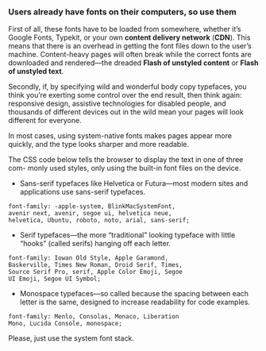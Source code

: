 ### Users already have fonts on their computers, so use them

First of all, these fonts have to be loaded from somewhere, whether it’s Google Fonts, Typekit, or your own **content delivery network** (**CDN**). This means that there is an overhead in getting the font files down to the user’s machine. Content-heavy pages will often break while the correct fonts are downloaded and rendered—the dreaded **Flash of unstyled content** or **Flash of unstyled text**.

Secondly, if, by specifying wild and wonderful body copy typefaces, you think you’re exerting some control over the end result, then think again: responsive design, assistive technologies for disabled people, and thousands of different devices out in the wild mean your pages will look different for everyone.

In most cases, using system-native fonts makes pages appear more quickly, and the type looks sharper and more readable.

The CSS code below tells the browser to display the text in one of three com- monly used styles, only using the built-in font files on the device.

- Sans-serif typefaces like Helvetica or Futura—most modern sites and applications use sans-serif typefaces.

```
font-family: -apple-system, BlinkMacSystemFont,
avenir next, avenir, segoe ui, helvetica neue,
helvetica, Ubuntu, roboto, noto, arial, sans-serif;
```

- Serif typefaces—the more “traditional” looking typeface with little “hooks” (called serifs) hanging off each letter.

```
font-family: Iowan Old Style, Apple Garamond,
Baskerville, Times New Roman, Droid Serif, Times,
Source Serif Pro, serif, Apple Color Emoji, Segoe
UI Emoji, Segoe UI Symbol;
```

- Monospace typefaces—so called because the spacing between each letter is the same, designed to increase readability for code examples.

```
font-family: Menlo, Consolas, Monaco, Liberation
Mono, Lucida Console, monospace;
```

Please, just use the system font stack.